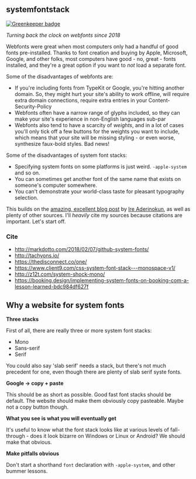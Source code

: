 ## systemfontstack

[![Greenkeeper badge](https://badges.greenkeeper.io/tmcw/systemfontstack.svg)](https://greenkeeper.io/)

_Turning back the clock on webfonts since 2018_

Webfonts were great when most computers only had a handful of good fonts
pre-installed. Thanks to font creation and buying by Apple, Microsoft, Google,
and other folks, most computers have good - no, great - fonts installed, and
they're a great option if you want to _not_ load a separate font.

Some of the disadvantages of webfonts are:

- If you're including fonts from TypeKit or Google, you're hitting another domain.
So, they might hurt your site's ability to work offline, will require extra
domain connections, require extra entries in your Content-Security-Policy
- Webfonts often have a narrow range of glyphs included, so they can make your
site's experience in non-English languages sub-par
- Webfonts also tend to have a scarcity of _weights_, and in a lot of cases you'll
only tick off a few buttons for the weights you want to include, which means that
your site will be missing styling - or even worse, synthesize faux-bold styles.
Bad news!

Some of the disadvantages of system font stacks:

- Specifying system fonts on some platforms is just weird. `-apple-system` and so on.
- You can sometimes get another font of the same name that exists on someone's computer
  somewhere.
- You can't demonstrate your world-class taste for pleasant typography selection.

This builds on the [amazing, excellent blog post](https://bitsofco.de/the-new-system-font-stack/)
by [Ire Aderinokun](https://ireaderinokun.com/), as well as plenty of other sources.
I'll _heavily_ cite my sources because citations are important. Let's start off.

### Cite

* http://markdotto.com/2018/02/07/github-system-fonts/
* http://tachyons.io/
* https://thedisconnect.co/one/
* https://www.client9.com/css-system-font-stack---monospace-v1/
* http://z12t.com/system-shock-mono/
* https://booking.design/implementing-system-fonts-on-booking-com-a-lesson-learned-bdc984df627f

## Why a website for system fonts

**Three stacks**

First of all, there are really three or more system font stacks:

- Mono
- Sans-serif
- Serif

You could also say 'slab serif' needs a stack, but there's not much precedent
for one, even though there are plenty of slab serif syste fonts.

**Google -> copy + paste**

This should be as short as possible. Good fast font stacks should be default.
The website should make them obviously copy pasteable. Maybe not a copy button
though.

**What you see is what you will eventually get**

It's useful to know what the font stack looks like at various levels of fall-through -
does it look bizarre on Windows or Linux or Android? We should make that obvious.

**Make pitfalls obvious**

Don't start a shorthand `font` declaration with `-apple-system`, and other bummer
lessons.
